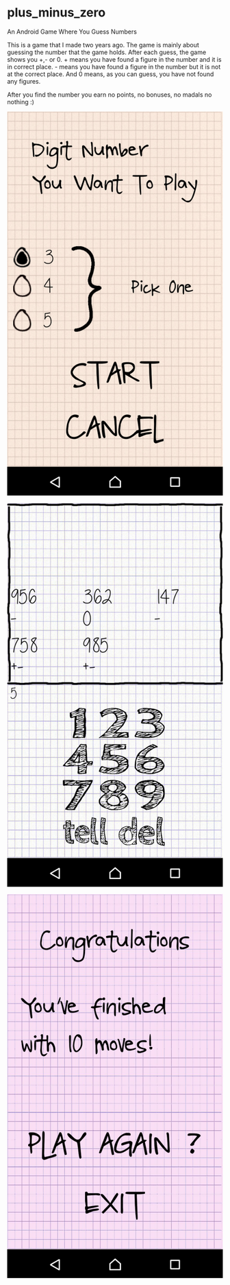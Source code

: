 # plus_minus_zero
An Android Game Where You Guess Numbers

This is a game that I made two years ago.
The game is mainly about guessing the number that the game holds.
After each guess, the game shows you +,- or 0. + means you have found a figure in the number and it is in correct place.
\- means you have found a figure in the number but it is not at the correct place.
And 0 means, as you can guess, you have not found any figures.

After you find the number you earn no points, no bonuses, no madals no nothing :)

![alt text](https://github.com/mustafatunc/plus_minus_zero/blob/master/menu.png)

![alt text](https://github.com/mustafatunc/plus_minus_zero/blob/master/gamescreen.png)

![alt text](https://github.com/mustafatunc/plus_minus_zero/blob/master/finished.png)


